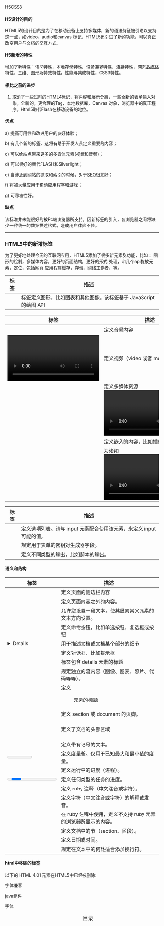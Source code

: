 H5CSS3

####  H5设计的目的 ###

HTML5的设计目的是为了在移动设备上支持多媒体。新的语法特征被引进以支持这一点，如video、audio和canvas 标记。HTML5还引进了新的功能，可以真正改变用户与文档的交互方式.

#### H5新增的特性 ####

增加了新特性：语义特性，本地存储特性，设备兼容特性，连接特性，网页[多媒体](http://baike.baidu.com/view/3323.htm)特性，三维、图形及特效特性，性能与集成特性，CSS3特性。

#### 相比之前的进步 ####

1. 取消了一些过时的[HTML4](http://baike.baidu.com/view/1187297.htm)标记，将内容和展示分离，一些全新的表单输入对象，全新的，更合理的Tag，本地数据库，Canvas 对象，浏览器中的真正程序，Html5取代Flash在移动设备的地位。

#### 优点 ####

a) 提高可用性和改进用户的友好体验；

b) 有几个新的标签，这将有助于开发人员定义重要的内容；

c) 可以给站点带来更多的多媒体元素(视频和音频)；

d) 可以很好的替代FLASH和Silverlight；

e) 当涉及到网站的抓取和索引的时候，对于[SEO](http://baike.baidu.com/view/1047.htm)很友好；

f) 将被大量应用于移动应用程序和游戏；

g) 可移植性好。

#### 缺点 ####

该标准并未能很好的被Pc端浏览器所支持。因新标签的引入，各浏览器之间将缺少一种统一的数据描述格式，造成用户体验不佳。

-------------------------------------------------------------------------

### HTML5中的新增标签 ###

为了更好地处理今天的互联网应用，HTML5添加了很多新元素及功能，比如： 图形的绘制，多媒体内容，更好的页面结构，更好的形式 处理，和几个api拖放元素，定位，包括网页 应用程序缓存，存储，网络工作者，等。

| **标签**   | **描述**                                   |
| -------- | ---------------------------------------- |
| <canvas> | 标签定义图形，比如图表和其他图像。该标签基于 JavaScript 的绘图 API |

| 标签       | 描述                                     |
| -------- | -------------------------------------- |
| <audio>  | 定义音频内容                                 |
| <video>  | 定义视频（video 或者 movie）                   |
| <source> | 定义多媒体资源 <video> 和 <audio>  字体          |
| <embed>  | 定义嵌入的内容，比如插件。                          |
| <track>  | 为诸如 <video> 和 <audio> 元素之类的媒介规定外部文本轨道。 |

| 标签         | 描述                                       |
| ---------- | ---------------------------------------- |
| <datalist> | 定义选项列表。请与 input 元素配合使用该元素，来定义 input 可能的值。 |
| <keygen>   | 规定用于表单的密钥对生成器字段。                         |
| <output>   | 定义不同类型的输出，比如脚本的输出。                       |

#### 语义和结构 ####

| **标签**       | **描述**                                |
| ------------ | ------------------------------------- |
| <article>    | 定义页面的侧边栏内容                            |
| <aside>      | 定义页面内容之外的内容。                          |
| <bdi>        | 允许您设置一段文本，使其脱离其父元素的文本方向设置。            |
| <command>    | 定义命令按钮，比如单选按钮、复选框或按钮                  |
| <details>    | 用于描述文档或文档某个部分的细节                      |
| <dialog>     | 定义对话框，比如提示框                           |
| <summary>    | 标签包含 details 元素的标题                    |
| <figure>     | 规定独立的流内容（图像、图表、照片、代码等等）。              |
| <figcaption> | 定义 <figure> 元素的标题                     |
| <footer>     | 定义 section 或 document 的页脚。            |
| <header>     | 定义了文档的头部区域                            |
| <mark>       | 定义带有记号的文本。                            |
| <meter>      | 定义度量衡。仅用于已知最大和最小值的度量。                 |
| <nav>        | 定义运行中的进度（进程）。                         |
| <progress>   | 定义任何类型的任务的进度。                         |
| <ruby>       | 定义 ruby 注释（中文注音或字符）。                  |
| <rt>         | 定义字符（中文注音或字符）的解释或发音。                  |
| <rp>         | 在 ruby 注释中使用，定义不支持 ruby 元素的浏览器所显示的内容。 |
| <section>    | 定义文档中的节（section、区段）。                  |
| <time>       | 定义日期或时间。                              |
| <wbr>        | 规定在文本中的何处适合添加换行符。                     |

#### html中移除的标签 ####

以下的 HTML 4.01 元素在HTML5中已经被删除:

 <acronym> 字体兼容

 <applet> java组件

 <basefont> 字体

 <big>

 <center>

 <dir> 目录

 <font>

<frame>

 <frameset>

 <noframes>

 <strike>